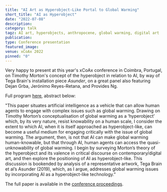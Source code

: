 ```yaml
---
title: "AI Art as Hyperobject-Like Portal to Global Warming"
short_title: "AI as Hyperobject"
date: "2022-07-08"
description:
category: talk
tagz: AI art, hyperobjects, anthropocene, global warming, digital art
publication:
type: Conference presentation
featured_image:
venue: xCoAx 2022
pinned: "0"
---
```


Very happy to present at this year's xCoAx conference in Coimbra, Portugal, on Timothy Morton's concept of the hyperobject in relation to AI, by way of Tega Brain's installation piece _Asunder_, on a great panel also featuring Dejan Grba, Jerónimo Reyes-Retana, and Provides Ng.

Full program [here](https://2022.xcoax.org/html/program.html), abstract below:

"This paper situates artificial intelligence as a vehicle that can allow human agents to engage with complex issues such as global warming. Drawing on Timothy Morton’s conceptualisation of global warming as a ‘hyperobject’ which, by its very nature, resist knowability on a human scale, I consider the extent to which AI, when it is itself approached as hyperobject-like, can become a useful medium for engaging critically with the issue of global warming. The argument, then, is not that AI can make global warming human-knowable, but that through AI, human agents can access the quasi-unknowability of global warming. I begin by surveying Morton’s theory of the hyperobject and its valence in critical discourse on contemporary/digital art, and then explore the positioning of AI as hyperobject-like. This discussion is bookended by analysis of a representative artwork, Tega Brain et al’s Asunder (2019), which, as I argue, addresses global warming issues by incorporating AI as a hyperobject-like technology."

The full paper is available in the [conference proceedings](https://2022.xcoax.org/pdf/xcoax2022-zeilinger.pdf).
